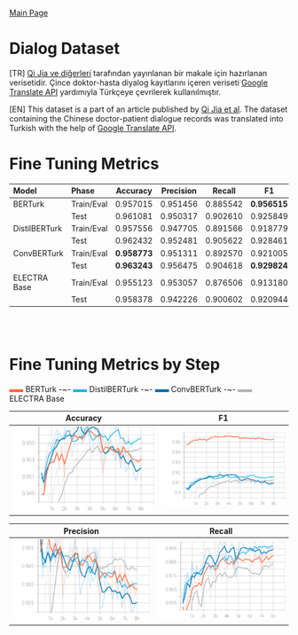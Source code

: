 
[Main Page](../../README.md)

# Dialog Dataset

[TR] [Qi Jia ve diğerleri](https://github.com/JiaQiSJTU/QAmatching) tarafından yayınlanan bir makale için hazırlanan verisetidir. Çince doktor-hasta diyalog kayıtlarını içeren veriseti [Google Translate API](https://cloud.google.com/translate) yardımıyla Türkçeye çevrilerek kullanılmıştır.

[EN] This dataset is a part of an article published by [Qi Jia et al](https://github.com/JiaQiSJTU/QAmatching). The dataset containing the Chinese doctor-patient dialogue records was translated into Turkish with the help of [Google Translate API](https://cloud.google.com/translate).

# Fine Tuning Metrics

Model         | Phase       | Accuracy    |  Precision   | Recall        | F1
:-------------|:------------|:-----------:|:------------:|:-------------:|:-------:|
BERTurk       | Train/Eval  | 0.957015    |  0.951456    | 0.885542      | <b>0.956515
<br/>         | Test        | 0.961081    |  0.950317    | 0.902610      | 0.925849
DistilBERTurk | Train/Eval  | 0.957556    |  0.947705    | 0.891566      | 0.918779
<br/>         | Test        | 0.962432    |  0.952481    | 0.905622      | 0.928461
ConvBERTurk   | Train/Eval  | <b>0.958773 |  0.951311    | 0.892570      | 0.921005
<br/>         | Test        | <b>0.963243 |  0.956475    | 0.904618      | <b>0.929824
ELECTRA Base  | Train/Eval  | 0.955123    |  0.953057    | 0.876506      | 0.913180
<br/>         | Test        | 0.958378    |  0.942226    | 0.900602      | 0.920944

<br/>
<br/>

# Fine Tuning Metrics by Step

<img src="../../placeholders/255_101_58.png" width="5%" /> BERTurk
-~- 
<img src="../../placeholders/44_174_228.png" width="5%" /> DistilBERTurk
-~- 
<img src="../../placeholders/0_108_179.png" width="5%" /> ConvBERTurk
-~- 
<img src="../../placeholders/179_179_179.png" width="5%" />  ELECTRA Base

Accuracy                   |  F1
:-------------------------:|:-------------------------:
<img src="../../images/qd-dialog/dialog_eval_accuracy.svg" width="100%" />  |  <img src="../../images/qd-dialog/dialog_eval_f1.svg" width="100%" />

Precision                  |  Recall
:-------------------------:|:-------------------------:
<img src="../../images/qd-dialog/dialog_eval_precision.svg" width="100%" />  |  <img src="../../images/qd-dialog/dialog_eval_recall.svg" width="100%" />